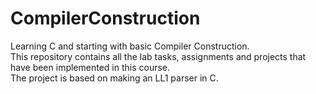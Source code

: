 # CompilerConstruction
Learning C and starting with basic Compiler Construction.<br/>
This repository contains all the lab tasks, assignments and projects that have been implemented in this course. <br >
The project is based on making an LL1 parser in C.
